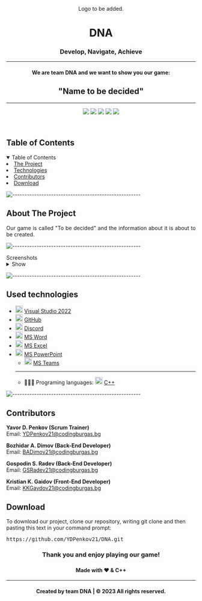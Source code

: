<p align="center">
     Logo to be added.
</p>
    
<h1 align="center"> DNA </h1>
<h3 align="center"> Develop, Navigate, Achieve </h3>  
    
<hr>
    <h4 align="center">We are team DNA and we want to show you our game:</h4>
    <h2 align="center">"Name to be decided"</h2>
<hr>
    
<p align="center">
    <img src = "https://img.shields.io/github/languages/count/YDPenkov21/DNA?style=for-the-badge">
    <img src = "https://img.shields.io/github/contributors/YDPenkov21/DNA?style=for-the-badge">
    <img src = "https://img.shields.io/github/repo-size/YDPenkov21/DNA?style=for-the-badge">
    <img src = "https://img.shields.io/github/last-commit/YDPenkov21/DNA?style=for-the-badge">
    <img src = "https://img.shields.io/github/languages/top/YDPenkov21/DNA?style=for-the-badge">
<p>
<br>
    
<!-- TABLE OF CONTENTS -->
<h2 id="table-of-contents">Table of Contents</h2>
    
<details open="open">
    <summary>Table of Contents</summary>
    <li><a href="#about-the-project">  The Project</a></li>
    <li><a href="#used-technologies">  Technologies</a></li>
    <li><a href="#contributors">   Contributors</a></li>
    <li><a href="#download">    Download</a></li>
</details>
    
![-----------------------------------------------------](https://raw.githubusercontent.com/andreasbm/readme/master/assets/lines/rainbow.png)
    
<!-- ABOUT THE PROJECT -->
<h2 id="about-the-project">About The Project</h2>
    
<p align="justify">
    Our game is called "To be decided" and the information about it is about to be created.
</p>
    
    
![-----------------------------------------------------](https://raw.githubusercontent.com/andreasbm/readme/master/assets/lines/rainbow.png)
    
<summary>Screenshots</summary>
<details>
<summary>Show</summary>
<br>
    
    
    
|                               Game                                    |                               Main Menu                                |
| :-------------------------------------------------------------------: | :--------------------------------------------------------------------: |
| Screenshots to be added.                                              |  Screenshots to be added.                                              |
    
</details>
    
</td></tr></table>
<p></p>
    
![-----------------------------------------------------](https://raw.githubusercontent.com/andreasbm/readme/master/assets/lines/rainbow.png)
    
##  Used technologies
- <img src="https://upload.wikimedia.org/wikipedia/commons/thumb/2/2c/Visual_Studio_Icon_2022.svg/1200px-Visual_Studio_Icon_2022.svg.png" width="20" alt="Visual Studio 2022 Logo"> <a href="https://visualstudio.microsoft.com/vs/">Visual Studio 2022</a>
- <img src="https://github.githubassets.com/images/modules/logos_page/GitHub-Mark.png" width="20" alt="GitHub Logo"> <a href="https://github.com/">GitHub</a>
- <img src="https://www.freepnglogos.com/uploads/discord-logo-png/concours-discord-cartes-voeux-fortnite-france-6.png" width="20" alt="Discord Logo"> <a href="https://discord.com/">Discord</a>
- <img src="https://upload.wikimedia.org/wikipedia/commons/thumb/f/fd/Microsoft_Office_Word_%282019%E2%80%93present%29.svg/2203px-Microsoft_Office_Word_%282019%E2%80%93present%29.svg.png" width="20" alt="MS Word Logo"> <a href="https://en.wikipedia.org/wiki/Microsoft_Word">MS Word</a>
- <img src="https://upload.wikimedia.org/wikipedia/commons/thumb/3/34/Microsoft_Office_Excel_%282019%E2%80%93present%29.svg/2203px-Microsoft_Office_Excel_%282019%E2%80%93present%29.svg.png" width="20" alt="MS Excel Logo"> <a href="https://en.wikipedia.org/wiki/Microsoft_Excel">MS Excel</a>
- <img src="https://upload.wikimedia.org/wikipedia/commons/3/3b/Microsoft_PowerPoint_Logo.png" width="20" alt="MS PowerPoint Logo"> <a href="https://bg.wikipedia.org/wiki/Microsoft_PowerPoint">MS PowerPoint</a>
    - <img src="https://upload.wikimedia.org/wikipedia/commons/thumb/c/c9/Microsoft_Office_Teams_%282018%E2%80%93present%29.svg/2203px-Microsoft_Office_Teams_%282018%E2%80%93present%29.svg.png" width="20" alt="MS Teams Logo"> <a href="https://www.microsoft.com/en-us/microsoft-teams/group-chat-software">MS Teams</a>
    -----------------------------------------------------------------------------------------------------------------------------------
    - 👩🏻‍💻 Programing languages: <img src="https://brandslogos.com/wp-content/uploads/thumbs/c-logo-vector.svg" width="20" alt="C++ Logo"> <a href="https://cplusplus.com/">C++</a>
    
    
![-----------------------------------------------------](https://raw.githubusercontent.com/andreasbm/readme/master/assets/lines/rainbow.png)
    
<!-- CONTRIBUTORS -->
<h2 id="contributors">Contributors</h2>
    
<p>
    
    
<b>Yavor D. Penkov (Scrum Trainer)</b> <br>
    Email: <a>YDPenkov21@codingburgas.bg</a> <br>
    
<b>Bozhidar A. Dimov (Back-End Developer)</b> <br>
    Email: <a>BADimov21@codingburgas.bg</a> <br>
    
<b>Gospodin S. Radev (Back-End Developer)</b> <br>
    Email: <a>GSRadev21@codingburgas.bg</a> <br>
    
<b>Kristian K. Gaidov (Front-End Developer)</b> <br>
    Email: <a>KKGaydov21@codingburgas.bg</a> <br>
    
    
</p>
    
<h2 id="download">Download</h2>
    
<p>To download our project, clone our repository, writing git clone and then pasting this text in your command prompt:</p>
    
<pre>https://github.com/YDPenkov21/DNA.git</pre>
    
<h3 align="center"> Thank you and enjoy playing our game! <h3>
<h4 align="center"> Made with ❤️ & C++ </h4>
<hr>
<h4 align="center"> Created by team DNA | &copy 2023 All rights reserved.</h4>
